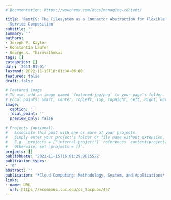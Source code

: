 ```yaml
---
# Documentation: https://wowchemy.com/docs/managing-content/

title: 'RestFS: The Filesystem as a Connector Abstraction for Flexible Resource and
  Service Composition'
subtitle: ''
summary: ''
authors:
- Joseph P. Kaylor
- Konstantin Läufer
- George K. Thiruvathukal
tags: []
categories: []
date: '2011-01-01'
lastmod: 2022-11-15T10:01:30-06:00
featured: false
draft: false

# Featured image
# To use, add an image named `featured.jpg/png` to your page's folder.
# Focal points: Smart, Center, TopLeft, Top, TopRight, Left, Right, BottomLeft, Bottom, BottomRight.
image:
  caption: ''
  focal_point: ''
  preview_only: false

# Projects (optional).
#   Associate this post with one or more of your projects.
#   Simply enter your project's folder or file name without extension.
#   E.g. `projects = ["internal-project"]` references `content/project/deep-learning/index.md`.
#   Otherwise, set `projects = []`.
projects: []
publishDate: '2022-11-15T16:01:29.901552Z'
publication_types:
- '6'
abstract: ''
publication: '*Cloud Computing: Methodology, System, and Applications*'
links:
- name: URL
  url: https://ecommons.luc.edu/cs_facpubs/45/
---
```

